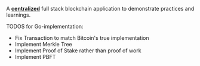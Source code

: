 A <u><b>centralized</b></u> full stack blockchain application to demonstrate practices and learnings.

TODOS for Go-implementation:
- Fix Transaction to match Bitcoin's true implementation 
- Implement Merkle Tree
- Implement Proof of Stake rather than proof of work
- Implement PBFT

